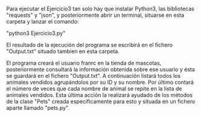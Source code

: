 Para ejecutar el Ejercicio3 tan solo hay que instalar Python3, las bibliotecas "requests" y "json", y posteriormente abrir un terminal, situarse en esta carpeta y lanzar el comando: 

"python3 Ejercicio3.py"

El resultado de la ejecución del programa se escribirá en el fichero "Output.txt" situado tambíen en esta carpeta.

El programa creará el usuario franrc en la tienda de mascotas, posteriormente consultará la información obtenida sobre ese usuario y ésta se guardará en el fichero "Output.txt". A continuación listará todos los animales vendidos agrupándolos por su ID y su nombre. Por último contará el número de veces que cada nombre de animal se repite en la lista de animales vendidos. Esta última acción la realizará ayudado de los métodos de la clase "Pets" creada específicamente para esto y situada en un fichero aparte llamado "pets.py".
